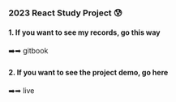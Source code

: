### 2023 React Study Project 😰 
#### 1. If you want to see my records, go this way </br> 
<a hre="https://yunamoon.gitbook.io/yuna-react2023/"> ➡️➡ gitbook <a/>
#### 2. If you want to see the project demo, go here </br> 
<a hre="https://yunamoon.gitbook.io/yuna-react/"> ➡️➡ live <a/>
